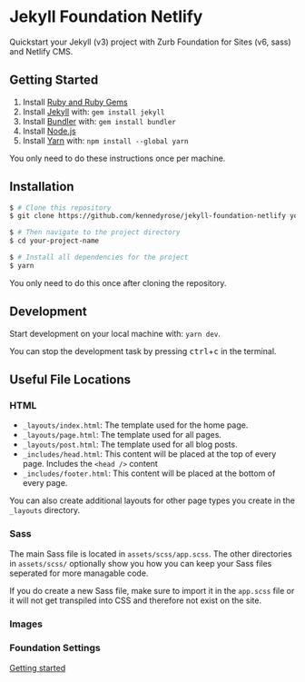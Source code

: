 # Jekyll Foundation Netlify

Quickstart your Jekyll (v3) project with Zurb Foundation for Sites (v6, sass) and Netlify CMS.

## Getting Started

1. Install [Ruby and Ruby Gems](https://rvm.io/rvm/install)
1. Install [Jekyll](http://jekyllrb.com/) with: `gem install jekyll`
1. Install [Bundler](http://bundler.io/) with: `gem install bundler`
1. Install [Node.js](https://nodejs.org/en/)
1. Install [Yarn](https://yarnpkg.com/en/) with: `npm install --global yarn`

You only need to do these instructions once per machine.

## Installation

```bash
$ # Clone this repository
$ git clone https://github.com/kennedyrose/jekyll-foundation-netlify your-project-name

$ # Then navigate to the project directory
$ cd your-project-name

$ # Install all dependencies for the project
$ yarn
```

You only need to do this once after cloning the repository.

## Development

Start development on your local machine with: `yarn dev`.

You can stop the development task by pressing <kbd>ctrl</kbd>+<kbd>c</kbd> in the terminal.

## Useful File Locations

### HTML
- `_layouts/index.html`: The template used for the home page.
- `_layouts/page.html`: The template used for all pages.
- `_layouts/post.html`: The template used for all blog posts.
- `_includes/head.html`: This content will be placed at the top of every page. Includes the `<head />` content
- `_includes/footer.html`: This content will be placed at the bottom of every page.

You can also create additional layouts for other page types you create in the `_layouts` directory.

### Sass

The main Sass file is located in `assets/scss/app.scss`. The other directories in `assets/scss/` optionally show you how you can keep your Sass files seperated for more managable code.

If you do create a new Sass file, make sure to import it in the `app.scss` file or it will not get transpiled into CSS and therefore not exist on the site.

### Images

### Foundation Settings

[Getting started](https://github.com/core77/jekyll-foundation/wiki/Getting-started)
